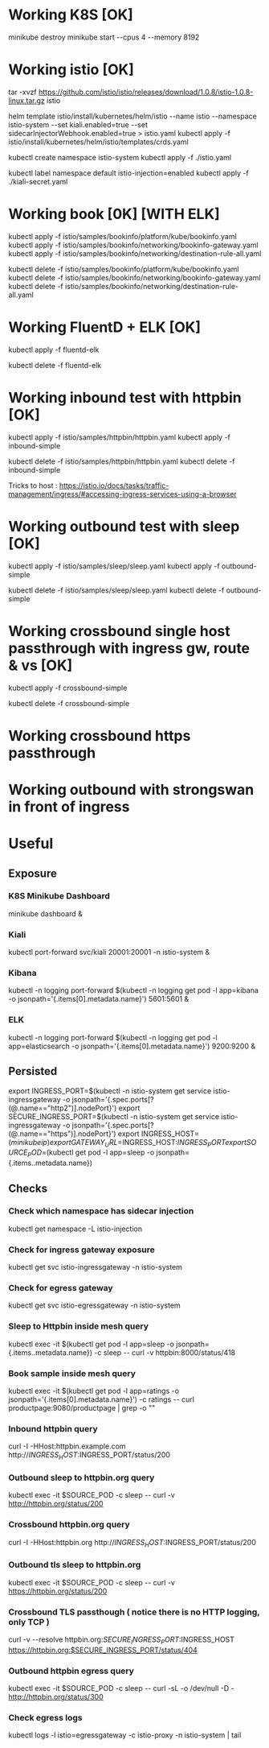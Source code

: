 # Working K8S [OK]

minikube destroy
minikube start --cpus 4 --memory 8192


# Working istio [OK]

tar -xvzf https://github.com/istio/istio/releases/download/1.0.8/istio-1.0.8-linux.tar.gz istio

helm template istio/install/kubernetes/helm/istio --name istio --namespace istio-system --set kiali.enabled=true --set sidecarInjectorWebhook.enabled=true > istio.yaml
kubectl apply -f istio/install/kubernetes/helm/istio/templates/crds.yaml

kubectl create namespace istio-system
kubectl apply -f ./istio.yaml

kubectl label namespace default istio-injection=enabled
kubectl apply -f ./kiali-secret.yaml


# Working book [0K] [WITH ELK]

kubectl apply -f istio/samples/bookinfo/platform/kube/bookinfo.yaml
kubectl apply -f istio/samples/bookinfo/networking/bookinfo-gateway.yaml
kubectl apply -f istio/samples/bookinfo/networking/destination-rule-all.yaml


kubectl delete -f istio/samples/bookinfo/platform/kube/bookinfo.yaml
kubectl delete -f istio/samples/bookinfo/networking/bookinfo-gateway.yaml
kubectl delete -f istio/samples/bookinfo/networking/destination-rule-all.yaml


# Working FluentD + ELK [OK]

kubectl apply -f fluentd-elk

kubectl delete -f fluentd-elk


# Working inbound test with httpbin [OK]

kubectl apply -f istio/samples/httpbin/httpbin.yaml
kubectl apply -f inbound-simple

kubectl delete -f istio/samples/httpbin/httpbin.yaml
kubectl delete -f inbound-simple

Tricks to host : https://istio.io/docs/tasks/traffic-management/ingress/#accessing-ingress-services-using-a-browser


# Working outbound test with sleep [OK]

kubectl apply -f istio/samples/sleep/sleep.yaml
kubectl apply -f outbound-simple

kubectl delete -f istio/samples/sleep/sleep.yaml
kubectl delete -f outbound-simple


# Working crossbound single host passthrough with ingress gw, route & vs [OK]

kubectl apply -f crossbound-simple

kubectl delete -f crossbound-simple


# Working crossbound https passthrough

# Working outbound with strongswan in front of ingress

# Useful


## Exposure


### K8S Minikube Dashboard

minikube dashboard &


### Kiali

kubectl port-forward svc/kiali 20001:20001 -n istio-system &


### Kibana

kubectl -n logging port-forward $(kubectl -n logging get pod -l app=kibana -o jsonpath='{.items[0].metadata.name}') 5601:5601 &


### ELK

kubectl -n logging port-forward $(kubectl -n logging get pod -l app=elasticsearch -o jsonpath='{.items[0].metadata.name}') 9200:9200 &


## Persisted

export INGRESS_PORT=$(kubectl -n istio-system get service istio-ingressgateway -o jsonpath='{.spec.ports[?(@.name=="http2")].nodePort}')
export SECURE_INGRESS_PORT=$(kubectl -n istio-system get service istio-ingressgateway -o jsonpath='{.spec.ports[?(@.name=="https")].nodePort}')
export INGRESS_HOST=$(minikube ip)
export GATEWAY_URL=$INGRESS_HOST:$INGRESS_PORT
export SOURCE_POD=$(kubectl get pod -l app=sleep -o jsonpath={.items..metadata.name})


## Checks


### Check which namespace has sidecar injection

kubectl get namespace -L istio-injection


### Check for ingress gateway exposure

kubectl get svc istio-ingressgateway -n istio-system


### Check for egress gateway

kubectl get svc istio-egressgateway -n istio-system


### Sleep to Httpbin inside mesh query

kubectl exec -it $(kubectl get pod -l app=sleep -o jsonpath={.items..metadata.name}) -c sleep -- curl -v httpbin:8000/status/418


### Book sample inside mesh query

kubectl exec -it $(kubectl get pod -l app=ratings -o jsonpath='{.items[0].metadata.name}') -c ratings -- curl productpage:9080/productpage | grep -o "<title>.*</title>"


### Inbound httpbin query

curl -I -HHost:httpbin.example.com http://$INGRESS_HOST:$INGRESS_PORT/status/200


### Outbound sleep to httpbin.org query

kubectl exec -it $SOURCE_POD -c sleep -- curl -v http://httpbin.org/status/200


### Crossbound httpbin.org query

curl -I -HHost:httpbin.org http://$INGRESS_HOST:$INGRESS_PORT/status/200


### Outbound tls sleep to httpbin.org

kubectl exec -it $SOURCE_POD -c sleep -- curl -v https://httpbin.org/status/200


### Crossbound TLS passthough ( notice there is no HTTP logging, only TCP )

curl -v --resolve httpbin.org:$SECURE_INGRESS_PORT:$INGRESS_HOST https://httpbin.org:$SECURE_INGRESS_PORT/status/404

### Outbound httpbin egress query

kubectl exec -it $SOURCE_POD -c sleep -- curl -sL -o /dev/null -D - http://httpbin.org/status/300

### Check egress logs

kubectl logs -l istio=egressgateway -c istio-proxy -n istio-system | tail
